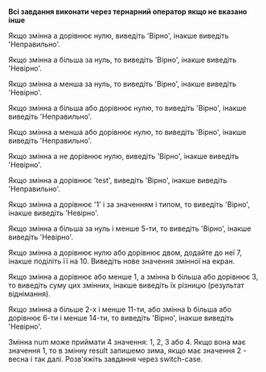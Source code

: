 **Всі завдання виконати через тернарний оператор якщо не вказано інше**



Якщо змінна a дорівнює нулю, виведіть 'Вірно', інакше виведіть 'Неправильно'.

Якщо змінна a більша за нуль, то виведіть 'Вірно', інакше виведіть 'Невірно'.

Якщо змінна a менша за нуль, то виведіть 'Вірно', інакше виведіть 'Невірно'.

Якщо змінна a більша або дорівнює нулю, то виведіть 'Вірно', інакше виведіть 'Неправильно'.

Якщо змінна a менша або дорівнює нулю, то виведіть 'Вірно', інакше виведіть 'Неправильно'.

Якщо змінна a не дорівнює нулю, виведіть 'Вірно', інакше виведіть 'Невірно'.

Якщо змінна a дорівнює 'test', виведіть 'Вірно', інакше виведіть 'Неправильно'.

Якщо змінна a дорівнює '1' і за значенням і типом, то виведіть 'Вірно', інакше виведіть 'Невірно'.

Якщо змінна a більша за нуль і менше 5-ти, то виведіть 'Вірно', інакше виведіть 'Невірно'.

Якщо змінна a дорівнює нулю або дорівнює двом, додайте до неї 7, інакше поділіть її на 10. Виведіть нове значення змінної на екран.

Якщо змінна a дорівнює або менше 1, а змінна b більша або дорівнює 3, то виведіть суму цих змінних, інакше виведіть їх різницю (результат віднімання).

Якщо змінна a більше 2-х і менше 11-ти, або змінна b більша або дорівнює 6-ти і менше 14-ти, то виведіть 'Вірно', інакше виведіть 'Невірно'.

Змінна num може приймати 4 значення: 1, 2, 3 або 4. Якщо вона має значення 1, то в змінну result запишемо зима, якщо має значення 2 - весна і так далі. Розв'яжіть завдання через switch-case.